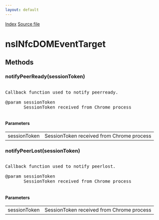 ```yaml
---
layout: default
---
```

<div id='links'><a href="../index.html">Index</a>
<a href="http://dxr.mozilla.org/mozilla-central/source/dom/nfc/nsINfcContentHelper.idl">Source file</a>
</div>

# nsINfcDOMEventTarget #

## Methods ##

### notifyPeerReady(sessionToken) ###
<pre>  
Callback function used to notify peerready.  
  
@param sessionToken  
       SessionToken received from Chrome process  
  
</pre>
#### Parameters ####

<table>

<tr>
<td>sessionToken</td>
<td>       SessionToken received from Chrome process  
</td>
</tr>

</table>

### notifyPeerLost(sessionToken) ###
<pre>  
Callback function used to notify peerlost.  
  
@param sessionToken  
       SessionToken received from Chrome process  
  
</pre>
#### Parameters ####

<table>

<tr>
<td>sessionToken</td>
<td>       SessionToken received from Chrome process  
</td>
</tr>

</table>
